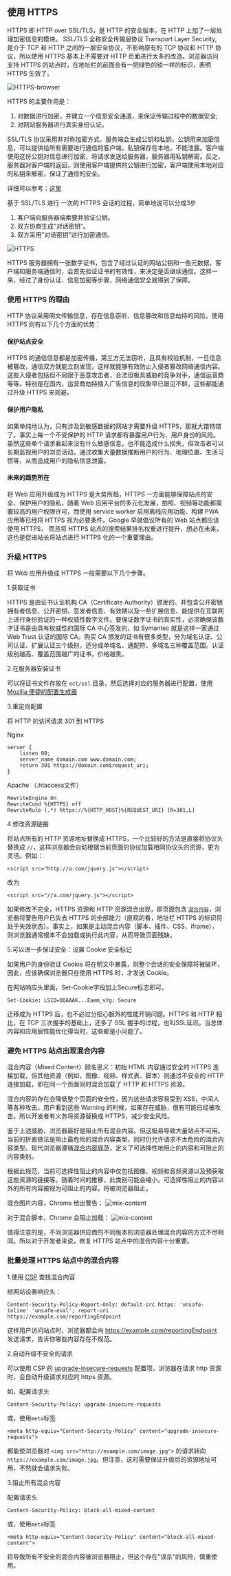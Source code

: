 ## 使用 HTTPS

HTTPS 即 HTTP over SSL/TLS，是 HTTP 的安全版本，在 HTTP 上加了一层处理加密信息的模块。
 SSL/TLS 全称安全传输层协议 Transport Layer Security, 是介于 TCP 和 HTTP 之间的一层安全协议，不影响原有的 TCP 协议和 HTTP 协议，所以使用 HTTPS 基本上不需要对 HTTP 页面进行太多的改造。浏览器访问支持 HTTPS 的站点时，在地址栏的前面会有一把绿色的锁一样的标识，表明 HTTPS 生效了。

![HTTPS-browser](./images/https-browsers.png)

HTTPS 的主要作用是：

1. 对数据进行加密，并建立一个信息安全通道，来保证传输过程中的数据安全;
2. 对网站服务器进行真实身份认证。

SSL/TLS 协议采用非对称加密方式，服务端会生成公钥和私钥，公钥用来加密信息，可以提供给所有需要进行通信的客户端，私钥保存在本地，不能泄露。客户端使用这份公钥对信息进行加密，将请求发送给服务器，服务器用私钥解密。反之，服务器对客户端的返回，则使用客户端提供的公钥进行加密，客户端使用本地对应的私钥来解密，保证了通信的安全。

详细可以参考：[这里](https://security.stackexchange.com/questions/20803/how-does-ssl-tls-work)

基于 SSL/TLS 进行 一次的 HTTPS 会话的过程，简单地说可以分成3步

1. 客户端向服务器端索要并验证公钥。
2. 双方协商生成"对话密钥"。
3. 双方采用"对话密钥"进行加密通信。

![HTTPS](./images/https.png)

HTTPS 服务器拥有一张数字证书，包含了经过认证的网站公钥和一些元数据，客户端和服务端通信时，会首先验证证书的有效性，来决定是否继续通信。这样一来，经过了身份认证、信息加密等步骤，网络通信安全就得到了保障。

### 使用 HTTPS 的理由

HTTP 协议采用明文传输信息，存在信息窃听、信息篡改和信息劫持的风险，使用 HTTPS 则有以下几个方面的优势：

#### 保护站点安全

HTTPS 的通信信息都是加密传播，第三方无法窃听，且具有校验机制，一旦信息被篡改，通信双方就能立刻发现，这样就能够有效防止入侵者篡改网络通信内容。这些入侵者包括但不局限于恶意攻击者，合法但极具威胁的竞争对手，通信运营商等等。特别是在国内，运营商劫持插入广告信息的现象早已屡见不鲜，这些都能通过升级 HTTPS 来规避。

#### 保护用户隐私

如果单纯地认为，只有涉及到敏感数据的网站才需要升级 HTTPS，那就大错特错了。事实上每一个不受保护的 HTTP 请求都有暴露用户行为、用户身份的风险。虽然这些单个请求看起来没有什么敏感信息，也不能造成什么损失，但攻击者可以长期监视用户的浏览活动，通过收集大量数据推断用户的行为、地理位置、生活习惯等，从而造成用户的隐私信息泄露。

#### 未来的趋势所在

将 Web 应用升级成为 HTTPS 是大势所趋，HTTPS 一方面能够保障站点的安全、保护用户的隐私，随着 Web 应用平台的多元化发展，拍照、视频等功能都需要较高的用户权限许可，而使用 service worker 启用离线应用功能、构建 PWA 应用等已经将 HTTPS 视为必要条件。Google 早就倡议所有的 Web 站点都应该使用 HTTPS， 而且将 HTTPS 站点的搜索结果排名权重进行提升，想必在未来，这也是促进站长将站点进行 HTTPS 化的一个重要理由。


### 升级 HTTPS

将 Web 应用升级成 HTTPS 一般需要以下几个步骤。

1.获取证书

HTTPS 是由证书认证机构 CA（Certificate Authority）颁发的、并包含公开密钥拥有者信息、公开密钥、签发者信息、有效期以及一些扩展信息、能提供在互联网上进行身份验证的一种权威性数字文件。要保证数字证书的真实性，必须确保该数字证书是由具有权威性的国际 CA 中心签发的，如 Symantec 就是这样一家通过 Web Trust 认证的国际 CA。购买 CA 颁发的证书有很多类型，分为域名认证、公司认证、扩展认证三个级别，还分成单域名、通配符、多域名三种覆盖范围。认证级别越高、覆盖范围越广的证书，价格越贵。

2.在服务器安装证书

可以将证书文件存放在 `ect/ssl` 目录，然后选择对应的服务器进行配置，使用 [Mozilla 便捷的配置生成器](https://www.w3.org/TR/CSP/)

3.重定向配置

将 HTTP 的访问请求 301 到 HTTPS

Nginx
```
server {
	listen 80;
	server_name domain.com www.domain.com;
	return 301 https://domain.com$request_uri;
}
```
Apache （.htaccess文件）
```
RewriteEngine On
RewriteCond %{HTTPS} off
RewriteRule (.*) https://%{HTTP_HOST}%{REQUEST_URI} [R=301,L]
```
4.修改资源链接

将站点所有的 HTTP 资源地址替换成 HTTPS，一个比较好的方法是直接将协议头替换成 `//`，这样浏览器会自动根据当前页面的协议加载相同协议头的资源，更为灵活。例如：
```
<script src="http://a.com/jquery.js"></script>
```
改为
```
<script src="//a.com/jquery.js"></script>
```

如果修改不完全，HTTPS 资源和 HTTP 资源混合出现，即页面包含 [`混合内容`](#防止混合内容)，浏览器将警告用户已失去 HTTPS 的全部能力（直观的看，地址栏 HTTPS 的标识将处于失效状态）。事实上，如果是主动混合内容（脚本、插件、CSS、iframe），则浏览器通常根本不会加载或执行此内容，从而导致页面残缺。

5.可以进一步保证安全：设置 Cookie 安全标记

如果用户的身份验证 Cookie 将在明文中暴露，则整个会话的安全保障将被破坏，因此，应该确保浏览器只在使用 HTTPS 时，才发送 Cookie。

在网站响应头里面，Set-Cookie字段加上Secure标志即可。
```
Set-Cookie: LSID=DQAAAK...Eaem_vYg; Secure
```

迁移成为 HTTPS 后，也不必过分担心额外的性能开销问题。HTTPS 和 HTTP 相比，在 TCP 三次握手的基础上，还多了 SSL 握手的过程，也叫SSL延迟。当总体内容和应用层性能优化得当时，这些都是小问题了。

### 避免 HTTPS 站点出现混合内容

混合内容（Mixed Content）顾名思义：初始 HTML 内容通过安全的 HTTPS 连接加载，但其他资源（例如，图像、视频、样式表、脚本）则通过不安全的 HTTP 连接加载，即在同一个页面同时混合加载了 HTTP 和 HTTPS 资源。

混合内容的存在会降低整个页面的安全性，因为这些请求容易受到 XSS，中间人等各种攻击。用户看到这些 Warning 的时候，如果存在威胁，很有可能已经被攻击。所以开发者有义务将资源替换成 HTTPS，减少安全风险。

鉴于上述威胁，浏览器最好是阻止所有混合内容。但这极易导致大量站点不可用。当前的折衷做法是阻止最危险的混合内容类型，同时仍允许请求不太危险的混合内容类型。现代浏览器遵循[混合内容规范](https://w3c.github.io/webappsec-mixed-content/)，定义了可选择性地阻止的内容和可阻止的内容类别。

根据此规范，当前可选择性阻止的内容中仅包括图像、视频和音频资源以及预获取这些资源的链接等。随着时间的推移，此类别可能会缩小。可选择性阻止的内容以外的所有内容被视为可阻止的内容，将被浏览器阻止。

混合图片内容，Chrome 给出警告：
![mix-content](./images/mixed-content.png)

对于混合脚本，Chrome 会阻止加载：
![mix-content](./images/mixed-script.png)

值得注意的是，不同浏览器供应商的不同版本的浏览器处理混合内容的方式不尽相同。所以对于开发者来说，修复 HTTPS 站点中的混合内容十分重要。

### 批量处理 HTTPS 站点中的混合内容

1.使用 [CSP](https://github.com/searchfe/pwa-doc/blob/master/web-security/03-content-security-policy.md) 查找混合内容

给网站设置响应头：
```
Content-Security-Policy-Report-Only: default-src https: 'unsafe-inline' 'unsafe-eval'; report-uri https://example.com/reportingEndpoint

```
这样用户访问站点时，浏览器都会向 https://example.com/reportingEndpoint 发送请求，告诉你哪些内容存在不规范。

2.自动升级不安全的请求

可以使用 CSP 的 [upgrade-insecure-requests](https://www.w3.org/TR/upgrade-insecure-requests/) 配置项，浏览器在请求 http 资源时，会自动升级请求对应的 https 资源。

如，配置请求头
```
Content-Security-Policy: upgrade-insecure-requests
```
或，使用`meta`标签
```
<meta http-equiv="Content-Security-Policy" content="upgrade-insecure-requests">
```
都能使浏览器对 `<img src="http://example.com/image.jpg">` 的请求转向 `https://example.com/image.jpg`。但注意，这时需要保证升级后的资源地址可用，不然就会请求失败。

3.阻止所有混合内容

配置请求头
```
Content-Security-Policy: block-all-mixed-content
```
或，使用`meta`标签
```
<meta http-equiv="Content-Security-Policy" content="block-all-mixed-content">
```
将导致所有不安全的混合内容被浏览器阻止，但这个存在"误杀"的风险，慎重使用。
